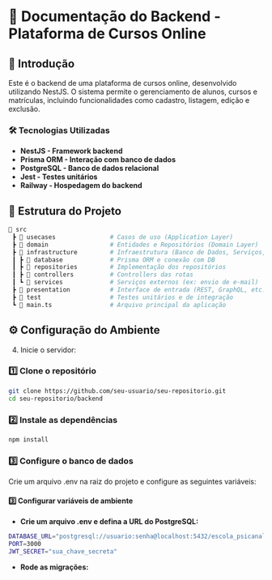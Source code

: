 # 📌 Documentação do Backend - Plataforma de Cursos Online

## 📖 Introdução
Este é o backend de uma plataforma de cursos online, desenvolvido utilizando NestJS. O sistema permite o gerenciamento de alunos, cursos e matrículas, incluindo funcionalidades como cadastro, listagem, edição e exclusão.
### **🛠 Tecnologias Utilizadas**
- **NestJS - Framework backend**
- **Prisma ORM - Interação com banco de dados**
- **PostgreSQL - Banco de dados relacional**
- **Jest - Testes unitários**
- **Railway - Hospedagem do backend**

## 📂 Estrutura do Projeto
```bash
📂 src
 ┣ 📂 usecases               # Casos de uso (Application Layer)
 ┣ 📂 domain                 # Entidades e Repositórios (Domain Layer)
 ┣ 📂 infrastructure         # Infraestrutura (Banco de Dados, Serviços, etc.)
 ┃ ┣ 📂 database             # Prisma ORM e conexão com DB
 ┃ ┣ 📂 repositories         # Implementação dos repositórios
 ┃ ┣ 📂 controllers          # Controllers das rotas
 ┃ ┗ 📂 services             # Serviços externos (ex: envio de e-mail)
 ┣ 📂 presentation           # Interface de entrada (REST, GraphQL, etc.)
 ┣ 📂 test                   # Testes unitários e de integração
 ┗ 📜 main.ts                # Arquivo principal da aplicação

```

## **⚙️ Configuração do Ambiente**

4. Inicie o servidor:

### 1️⃣ Clone o repositório
```bash
git clone https://github.com/seu-usuario/seu-repositorio.git
cd seu-repositorio/backend
```

### 2️⃣ Instale as dependências
```bash 
npm install
```

### 3️⃣ Configure o banco de dados
Crie um arquivo .env na raiz do projeto e configure as seguintes variáveis:
#### 3️⃣ Configurar variáveis de ambiente
 - **Crie um arquivo .env e defina a URL do PostgreSQL:**
 ```bash 
 DATABASE_URL="postgresql://usuario:senha@localhost:5432/escola_psicanalise"
 PORT=3000
 JWT_SECRET="sua_chave_secreta"
 ```
   - **Rode as migrações:**



